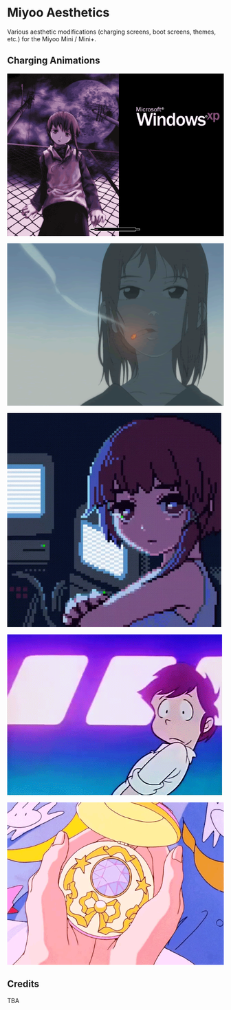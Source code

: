 # Miyoo Aesthetics
Various aesthetic modifications (charging screens, boot screens, themes, etc.) for the Miyoo Mini / Mini+.

## Charging Animations
![](https://github.com/faithvoid/Miyoo-Aesthetics/blob/main/Serial%20Experiments%20Lain/screenshots/original.webp)

![](FLCL/screenshots/original.gif) 

![](https://github.com/faithvoid/Miyoo-Aesthetics/blob/main/Serial%20Experiments%20Lain%20(2)/screenshots/original.gif)

![](https://github.com/faithvoid/Miyoo-Aesthetics/blob/main/Urusei%20Yatsura%20(Charging%20Animation)/screenshots/original.webp)

![](https://github.com/faithvoid/Miyoo-Aesthetics/blob/main/Sailor%20Moon%20(Charging%20Animation)/screenshots/original.gif)



## Credits
TBA
